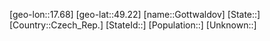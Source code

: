 ﻿---
location: [49.22,17.68]
type: City
tags:
- geo/City


SpocWebEntityId: 30525
isDeleted: false
confidential: public

---
[geo-lon::17.68]
[geo-lat::49.22]
[name::Gottwaldov]
[State::]
[Country::Czech_Rep.]
[StateId::]
[Population::]
[Unknown::]

